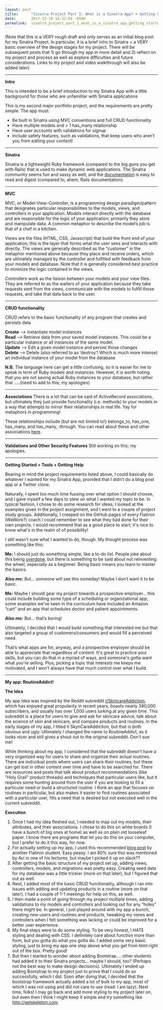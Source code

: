 ```yaml
---
layout: post
title:      "Sinatra Project Part I: What is a Sinatra App? + Getting Started"
date:       2017-12-18 14:32:04 -0500
permalink:  sinatra_project_part_1_what_is_a_sinatra_app_getting_started
---
```


(Note that this is a VERY rough draft and only serves as an initial blog post for my Sinatra Project. In particular, it is a brief intro to Sinatra + a VERY basic overview of the design stages for my project. There will be subsequent posts that 1) go through my app in more detail and 2) reflect on my project and process as well as explore difficulties and future considerations. Links to my project and video walkthrough will also be added later)

*         *          *          *          *          *          *           *          *          *         *          *          *          *          *          *         *          *          *          *         *          
**Intro**

This is intended to be a brief introduction to my Sinatra App with a little background for those who are unfamilliar with Sinatra applications

This is my second major portfolio project, and the requirements are pretty simple. The app must:

* Be built in Sinatra using MVC conventions and full CRUD functionality
* Have multiple models and > 1 has_many relationship
* Have user accounts with validations for signup
* Include safety features, such as validations, that keep users who aren’t you from editing your content!

*         *          *          *          *          *          *           *          *          *         *          *          *          *          *          *         *          *          *          *         * 

**Sinatra**

Sinatra is a lightweight Ruby framework (compared to the big guns you get with Rails) that is used to make dynamic web applications. The Sinatra community seems fun and sassy as well, and the [documentation](http://sinatrarb.com/documentation.html) is easy to read and digest (compared to, ahem, Rails documentation). 

*         *          *          *          *          *          *           *          *          *         *          *          *          *          *          *         *          *          *          *         * 

**MVC**

MVC, or Model-View-Controller, is a programming design paradigm/pattern that designates particular responsibilities to the models, views, and controllers in your application. Models interact directly with the database and are responsible for the logic of your application; primarily they store and manipulate data. A common metaphor to describe the model’s job is that of a chef in a kitchen.

Views are the files (HTML, CSS, Javascript) that build the front end of your application; this is the layer that forms what the user sees and interacts with directly. The views are generally described as the “customer” in the metaphor mentioned above because they place and receive orders, which are ultimately managed by the controller and fulfilled with feedback from your models and database. Note that it is generally considered best practice to minimize the logic contained in the views.

Controllers work as the liaison between your models and your view files. They are referred to as the waiters of your application because they take requests sent from the views, communicate with the models to fulfill those requests, and take that data back to the user. 

*         *          *          *          *          *          *           *          *          *         *          *          *          *          *          *         *          *          *          *         * 

**CRUD functionality**

CRUD refers to the basic functionality of any program that creates and persists data

**Create** —> instantiate model instances <br>
**Read** —> Retrieve data from your saved model instances. This could be a particular instance or all instances of the same model. <br>
**Update** —> Edit a given model instance and persist those changes <br>
**Delete** —> Delete (also referred to as ‘destroy’! Which is much more intense) an individual instance of your model from the database

**N.B.** The language here can get a little confusing, so it is easier for me to speak in term of Ruby models and instances. However, it is worth noting that you are not saving actual Ruby instances to your database, but rather that …..(need to add to this; my apologies)

*         *          *          *          *          *          *           *          *          *         *          *          *          *          *          *         *          *          *          *         * 

**Associations**
There is a lot that can be said of ActiveRecord associations, but ultimately they just provide functionality (i.e. methods) to your models in a way that attempts to mirror their relationships in real life. Yay for metaphors in programming! 

These relationships include (but are not limited to!) belongs_to, has_one, has_many, and has_many, :through. You can read about these and other associations [here](http://guides.rubyonrails.org/association_basics.html). 

*         *          *          *          *          *          *           *          *          *         *          *          *          *          *          *         *          *          *          *         * 

**Validations and Other Security Features**
Still working on this; my apologies. 

*         *          *          *          *          *          *           *          *          *         *          *          *          *          *          *         *          *          *          *         * 

**Getting Started + Tools + Getting Help**

Bearing in mind the project requirements listed above, I could basically do whatever I  wanted for my Sinatra App, provided that I didn’t do a blog post app or a Twitter clone. 

Naturally, I spent too much time fussing over what option I should choose, and I gave myself a few days to stew on what I wanted my topic to be. In typical fashion, I chose to do some research for ideas; I looked at the examples given in the project assignment, and I went to a couple of project study groups. Additionally, I creeped on the GitHub pages of every Flatiron (WeWork?) coach I could remember to see what they had done for their own projects. I would recommend that as a good place to start; it's nice to know what's in the realm of of possibility!

I still wasn’t sure what I wanted to do, though. My thought process was something like this:

**Me:** I should just do something simple, like a to-do list. People joke about this being [overdone](https://medium.freecodecamp.org/every-time-you-build-a-to-do-list-app-a-puppy-dies-505b54637a5d), but there is something to be said about not reinventing the wheel, especially as a beginner. Being basic means you learn to master the basics.&#x2028;&#x2028;

***Also me:***  But… someone will see this someday! Maybe I don’t want it to be basic. 

**Me:** Maybe I should gear my project towards a prospective employer... this could include building some type of a scheduling or organizational app; some examples we’ve seen in the curriculum have included an Amazon “cart” and an app that schedules doctor and patient appointments. 

***Also me:*** But… that’s boring! 

Ultimately, I decided that I would build something that interested me but that also targeted a group of customers/consumers and would fill a perceived need. 

That’s what apps are for, anyway, and a prospective employer should be able to appreciate that regardless of content. It's great to practice your skills, but you can do that in a myriad of ways, and someone's gotta want what you're selling. Plus, picking a topic that interests me keeps me motivated, and I won’t always have that much control over what I build.

*         *          *          *          *          *          *           *          *          *         *          *          *          *          *          *         *          *          *          *         * 

**My app: RoutineAddict!**

**The Idea**

My app idea was inspired by the Reddit subreddit [r/SkincareAddiction](https://www.reddit.com/r/SkincareAddiction/), which has enjoyed great propularity in recent years, boasts nearly 390,000 subscribers, and usually has over 1,000 users lurking at any given time. This subreddit is a place for users to give and ask for skincare advice, talk about the science of skin and skincare, and compare products and routines. In the early stages of my app, I titled it SkynCareAddiction, but that is both obvious and ugly. Ultimately I changed the name to RoutineAddict, as it looks nicer and still gives a shout out to the original subreddit. Don't sue me!

While thinking about my app, I considered that the subreddit doesn’t have a very organized way for users to share and organize their actual routines. There are individual posts where users can share their routines, but these can get lost in other content over time and have to be searched for. There are resources and posts that talk about product recommendations (like "Holy Grail" product threads) and techniques that particular users like, but it requires some hunting around from the user if you are looking to fill a particular need or build a structured routine. I think an app that focuses on routines in particular, but also makes it easier to find routines associated with a particular user,  fills a need that is desired but not executed well in the current subreddit.

**Execution**
1. Once I had my idea fleshed out, I needed to map out my models, their attributes, and their associations.  I chose to do this on white boards (I have a bunch of big ones at home) as well as on plain old looseleaf paper. I know there are programs that let you do this on your computer, but I prefer to do it this way, for now.
2. For actually setting up my app, I used this recommended [blog post](http://blog.flatironschool.com/how-to-build-a-sinatra-web-app-in-10-steps) by another Flatiron student. Easy peasy. I am 80% sure this was mentioned by Avi in one of his lectures, but maybe I picked it up on slack?? 
3. After getting the basic structure of my project set up, adding views, controllers, models, and migrations was pretty easy. Creating seed data for my database was a little trickier (more on that later), but I figured that out as well. 
4. Next, I added most of the basic CRUD functionality, although I ran into issues with adding and updating products in a routine (more on that later). I had a couple of 1-1 meetings for help on this, as well.
5. I then made a point of going through my project multiple times, adding validations to my models and controllers and looking out for any “holes” there might be. In general, I just played around with my app a bunch, creating new users and routines and products, tweaking my views and controllers when I felt something was lacking or could be improved for a better user experience.
6. My final steps were to do some styling. To be very honest, I HATE styling and dealing with CSS. I definitely care about function more than form, but you gotta do what you gotta do. I added some very basic styling, just to bring my app one step above what you get from html right out of the box. Pretty good!&#x2028;&#x2028;
7. But then I started to wonder about adding Bootstrap…. other students had added it to their Sinatra projects… maybe I should, too? (Perhaps not the best way to make design decisions). Ultimately I ended up adding Bootstrap to my project just to prove that I could do so successfully, which I did. Soon after doing that, I decided that the bootstrap framework actually added a lot of bulk to my app, most of which I was not using and did not care to use (read: I am lazy). Next time, folks! I may go back and add more styling to my project later on, but even then I think I might keep it simple and try something like http://getskeleton.com.

